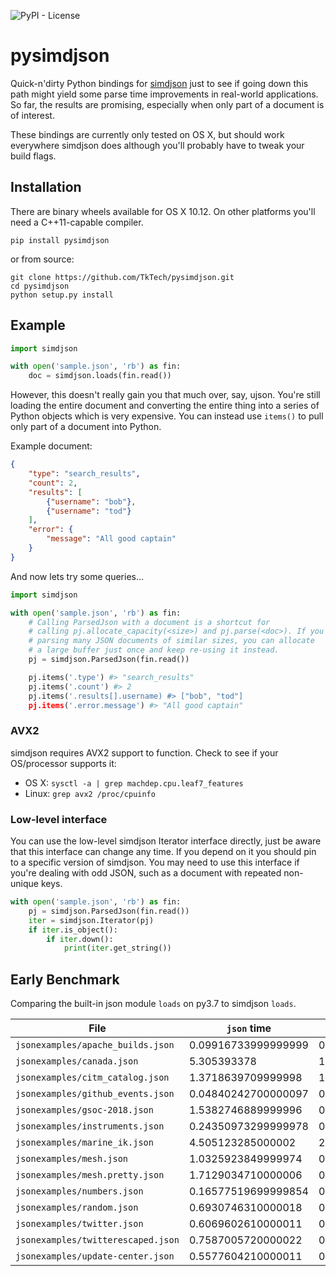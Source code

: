 ![PyPI - License](https://img.shields.io/pypi/l/pysimdjson.svg?style=flat-square)

# pysimdjson

Quick-n'dirty Python bindings for [simdjson][] just to see if going down this path
might yield some parse time improvements in real-world applications. So far,
the results are promising, especially when only part of a document is of
interest.

These bindings are currently only tested on OS X, but should work everywhere
simdjson does although you'll probably have to tweak your build flags.

## Installation

There are binary wheels available for OS X 10.12. On other platforms you'll need a
C++11-capable compiler.

`pip install pysimdjson`

or from source:

```
git clone https://github.com/TkTech/pysimdjson.git
cd pysimdjson
python setup.py install
```

## Example

```python
import simdjson

with open('sample.json', 'rb') as fin:
    doc = simdjson.loads(fin.read())
```

However, this doesn't really gain you that much over, say, ujson. You're still
loading the entire document and converting the entire thing into a series of
Python objects which is very expensive. You can instead use `items()` to pull
only part of a document into Python.

Example document:

```json
{
    "type": "search_results",
    "count": 2,
    "results": [
        {"username": "bob"},
        {"username": "tod"}
    ],
    "error": {
        "message": "All good captain"
    }
}
```

And now lets try some queries...

```python
import simdjson

with open('sample.json', 'rb') as fin:
    # Calling ParsedJson with a document is a shortcut for
    # calling pj.allocate_capacity(<size>) and pj.parse(<doc>). If you're
    # parsing many JSON documents of similar sizes, you can allocate
    # a large buffer just once and keep re-using it instead.
    pj = simdjson.ParsedJson(fin.read())

    pj.items('.type') #> "search_results"
    pj.items('.count') #> 2
    pj.items('.results[].username) #> ["bob", "tod"]
    pj.items('.error.message') #> "All good captain"
```

### AVX2

simdjson requires AVX2 support to function. Check to see if your OS/processor supports it:

- OS X: `sysctl -a | grep machdep.cpu.leaf7_features`
- Linux: `grep avx2 /proc/cpuinfo`

### Low-level interface

You can use the low-level simdjson Iterator interface directly, just be aware
that this interface can change any time. If you depend on it you should pin to
a specific version of simdjson. You may need to use this interface if you're
dealing with odd JSON, such as a document with repeated non-unique keys.

```python
with open('sample.json', 'rb') as fin:
    pj = simdjson.ParsedJson(fin.read())
    iter = simdjson.Iterator(pj)
    if iter.is_object():
        if iter.down():
            print(iter.get_string())
```

## Early Benchmark

Comparing the built-in json module `loads` on py3.7 to simdjson `loads`.

| File | `json` time | `pysimdjson` time |
| ---- | ----------- | ----------------- |
| `jsonexamples/apache_builds.json` | 0.09916733999999999 | 0.074089268 |
| `jsonexamples/canada.json` | 5.305393378 | 1.6547515810000002 |
| `jsonexamples/citm_catalog.json` | 1.3718639709999998 | 1.0438697340000003 |
| `jsonexamples/github_events.json` | 0.04840242700000097 | 0.034239397999998644 |
| `jsonexamples/gsoc-2018.json` | 1.5382746889999996 | 0.9597240750000005 |
| `jsonexamples/instruments.json` | 0.24350973299999978 | 0.13639699600000021 |
| `jsonexamples/marine_ik.json` | 4.505123285000002 | 2.8965093270000004 |
| `jsonexamples/mesh.json` | 1.0325923849999974 | 0.38916503499999777 |
| `jsonexamples/mesh.pretty.json` | 1.7129034710000006 | 0.46509220500000126 |
| `jsonexamples/numbers.json` | 0.16577519699999854 | 0.04843887400000213 |
| `jsonexamples/random.json` | 0.6930746310000018 | 0.6175370539999996 |
| `jsonexamples/twitter.json` | 0.6069602610000011 | 0.41049074900000093 |
| `jsonexamples/twitterescaped.json` | 0.7587005720000022 | 0.41576198399999953 |
| `jsonexamples/update-center.json` | 0.5577604210000011 | 0.4961777420000004 |


[simdjson]: https://github.com/lemire/simdjson
